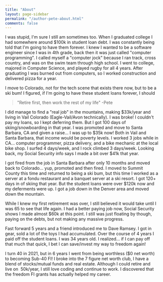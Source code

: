 ```yaml
---
title: "About"
layout: page-sidebar
permalink: "/author-pete-about.html"
comments: false
---
```


I was stupid, I'm sure I still am sometimes too. When I graduated college I had somewhere around $100k in student loan
debt. I was constantly being told that I'm going to have them forever. I knew I wanted to be a software engineer since
I was in 4th grade, back then it was just called "computer programming". I called myself a "computer jock" because I
ran track, cross country, and was on the swim team through high school. I went to college, majored in Computer Science,
and played rugby for all 4 years. After graduating I was burned out from computers, so I worked construction and delivered
pizza for a year.

I move to Colorado, not for the tech scene that exists there now, but to be a ski bum! I figured, if I'm going to have
these student loans forever, I should

> "Retire first, then work the rest of my life" -Pete

I did manage to find a "real job" in
the mountains, making $33k/year and living in Vail Colorado (Eagle-Vail/Avon technically). I was broke! I couldn't pay my
loans, so I kept deferring them. But I got 100 days of skiing/snowboarding in that year. I was promoted and move to Santa
Barbara, CA and given a raise... I was up to $35k now! Both in Vail and Santa Barbara, that income would be poverty levels.
I worked 3 jobs while in CA... computer programmer, pizza delivery, and a bike mechanic at the local bike shop. I surfed 4
days/week, and I rock climbed 3 days/week. Looking back, my Social Security info says I made a bit over $41k that year.

I got fired from the job in Santa Barbara after only 10 months and moved back to Colorado... yup, promoted and then fired.
I moved to Summit County this time and returned to being a ski bum, but this time I worked as a server at a fondu restaurant
and a banquet server at a ski resort. I got 120+ days in of skiing that year. But the student loans were over $120k now
and my deferments were up. I got a job down in the Denver area and moved down the mountain.

While I knew my first retirement was over, I still believed it would take until I was 65 to see that life again. I had a
better paying job now, Social Security shows I made almost $60k at this point.  I still was just floating by though, paying
on the debts, but not making any massive progress.

Fast forward 5 years and a friend introduced me to Dave Ramsey. I got in gear, sold a lot of the toys I had accumulated.
Over the course of 4 years I paid off the student loans. I was 34 years old. I realized... if I can pay off that much that
quick, I bet I can save/invest my way to freedom again!

I turn 40 in 2021, but in 6 years I went from being worthless ($0 net worth) to becoming Sub-40 FI! I broke into the 7
figure net worth club, I have a blend of stocks/mutual funds and real estate. Although I could retire and live on
$~$50k/year, I still love coding and continue to work. I discovered that the freedom FI grants has actually helped my
career.